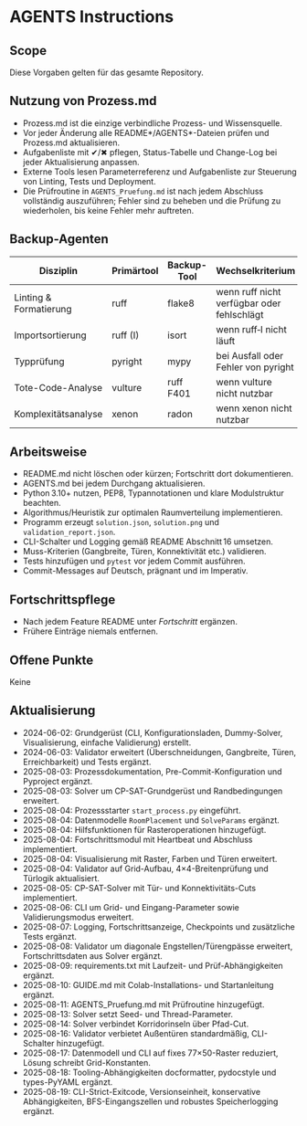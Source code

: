 # AGENTS Instructions

## Scope
Diese Vorgaben gelten für das gesamte Repository.

## Nutzung von Prozess.md
- Prozess.md ist die einzige verbindliche Prozess- und Wissensquelle.
- Vor jeder Änderung alle README*/AGENTS*-Dateien prüfen und Prozess.md aktualisieren.
- Aufgabenliste mit ✔/✖ pflegen, Status-Tabelle und Change-Log bei jeder Aktualisierung anpassen.
- Externe Tools lesen Parameterreferenz und Aufgabenliste zur Steuerung von Linting, Tests und Deployment.
- Die Prüfroutine in `AGENTS_Pruefung.md` ist nach jedem Abschluss vollständig auszuführen; Fehler sind zu beheben und die Prüfung zu wiederholen, bis keine Fehler mehr auftreten.

## Backup-Agenten
| Disziplin            | Primärtool | Backup-Tool | Wechselkriterium                         |
|----------------------|-----------|-------------|-----------------------------------------|
| Linting & Formatierung| ruff      | flake8      | wenn ruff nicht verfügbar oder fehlschlägt |
| Importsortierung     | ruff (I)  | isort       | wenn ruff‑I nicht läuft                 |
| Typprüfung           | pyright   | mypy        | bei Ausfall oder Fehler von pyright     |
| Tote-Code-Analyse    | vulture   | ruff F401   | wenn vulture nicht nutzbar              |
| Komplexitätsanalyse  | xenon     | radon       | wenn xenon nicht nutzbar                |

## Arbeitsweise
- README.md nicht löschen oder kürzen; Fortschritt dort dokumentieren.
- AGENTS.md bei jedem Durchgang aktualisieren.
- Python 3.10+ nutzen, PEP8, Typannotationen und klare Modulstruktur beachten.
- Algorithmus/Heuristik zur optimalen Raumverteilung implementieren.
- Programm erzeugt `solution.json`, `solution.png` und `validation_report.json`.
- CLI-Schalter und Logging gemäß README Abschnitt 16 umsetzen.
- Muss-Kriterien (Gangbreite, Türen, Konnektivität etc.) validieren.
- Tests hinzufügen und `pytest` vor jedem Commit ausführen.
- Commit-Messages auf Deutsch, prägnant und im Imperativ.

## Fortschrittspflege
- Nach jedem Feature README unter *Fortschritt* ergänzen.
- Frühere Einträge niemals entfernen.

## Offene Punkte
Keine

## Aktualisierung
- 2024-06-02: Grundgerüst (CLI, Konfigurationsladen, Dummy-Solver, Visualisierung, einfache Validierung) erstellt.
- 2024-06-03: Validator erweitert (Überschneidungen, Gangbreite, Türen, Erreichbarkeit) und Tests ergänzt.
- 2025-08-03: Prozessdokumentation, Pre-Commit-Konfiguration und Pyproject ergänzt.
- 2025-08-03: Solver um CP-SAT-Grundgerüst und Randbedingungen erweitert.
- 2025-08-04: Prozessstarter `start_process.py` eingeführt.
- 2025-08-04: Datenmodelle `RoomPlacement` und `SolveParams` ergänzt.
- 2025-08-04: Hilfsfunktionen für Rasteroperationen hinzugefügt.
- 2025-08-04: Fortschrittsmodul mit Heartbeat und Abschluss implementiert.
- 2025-08-04: Visualisierung mit Raster, Farben und Türen erweitert.
- 2025-08-04: Validator auf Grid-Aufbau, 4×4-Breitenprüfung und Türlogik aktualisiert.
- 2025-08-05: CP-SAT-Solver mit Tür- und Konnektivitäts-Cuts implementiert.
- 2025-08-06: CLI um Grid- und Eingang-Parameter sowie Validierungsmodus erweitert.
- 2025-08-07: Logging, Fortschrittsanzeige, Checkpoints und zusätzliche Tests ergänzt.
- 2025-08-08: Validator um diagonale Engstellen/Türengpässe erweitert, Fortschrittsdaten aus Solver ergänzt.
- 2025-08-09: requirements.txt mit Laufzeit- und Prüf-Abhängigkeiten ergänzt.
- 2025-08-10: GUIDE.md mit Colab-Installations- und Startanleitung ergänzt.
- 2025-08-11: AGENTS_Pruefung.md mit Prüfroutine hinzugefügt.
- 2025-08-13: Solver setzt Seed- und Thread-Parameter.
- 2025-08-14: Solver verbindet Korridorinseln über Pfad-Cut.
- 2025-08-16: Validator verbietet Außentüren standardmäßig, CLI-Schalter hinzugefügt.
- 2025-08-17: Datenmodell und CLI auf fixes 77×50-Raster reduziert, Lösung schreibt Grid-Konstanten.
- 2025-08-18: Tooling-Abhängigkeiten docformatter, pydocstyle und types-PyYAML ergänzt.
- 2025-08-19: CLI-Strict-Exitcode, Versionseinheit, konservative Abhängigkeiten, BFS-Eingangszellen und robustes Speicherlogging ergänzt.
